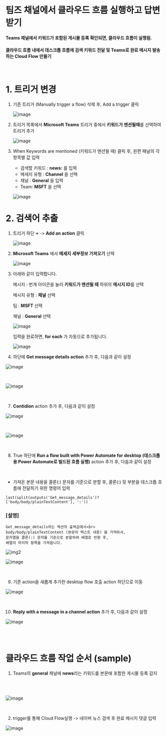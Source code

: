 # 팀즈 채널에서 클라우드 흐름 실행하고 답변 받기

#### Teams 채널에서 키워드가 포함된 게시물 등록 확인되면, 클라우드 흐름이 실행됨.
#### 클라우드 흐름 내에서 데스크톱 흐름에 검색 키워드 전달 및 Teams로 완료 메시지 발송하는 Cloud Flow 만들기

<br> 

# 1. 트리거 변경

1. 기존 트리거 (Manually trigger a flow) 삭제 후, Add a trigger 클릭

   ![image](https://github.com/user-attachments/assets/8f6c8864-ade7-440e-a48b-27ec7cdfb40f)


2. 트리거 목록에서 **Microsoft Teams** 트리거 중에서 **키워드가 멘션될때**를  선택하여 트리거 추가

   ![image](https://github.com/user-attachments/assets/5a7127f1-0f47-4ee7-ae17-d29ea225b62b)

3. When Keywords are mentioned (키워드가 멘션될 때) 클릭 후, 왼편 패널의 각 항목별 값 입력
 
   - 검색할 키워드 : **news:** 를 입력 
   - 메세지 유형 : **Channel** 을 선택
   - 채널 : **General** 을 입력
   - Team: **MSFT** 을 선택   

    ![image](https://github.com/user-attachments/assets/10bb2866-aff5-4ea6-9396-42f859d71079)

# 2. 검색어 추출 

1. 트리거 하단 **+** -> **Add an action** 클릭

   ![image](https://github.com/user-attachments/assets/65833e69-ce96-48d6-9424-ee48d957dbe7)

2. **Microsoft Teams** 에서 **메세지 세부정보 가져오기** 선택

   ![image](https://github.com/user-attachments/assets/07ebb8d4-f48f-42bc-8292-1b26da2d4631)


3. 아래와 같이 입력합니다.

   메시지 : 번개 아이콘을 눌러 **키워드가 멘션될 때** 하위의 **메시지 ID**를 선택
   
   메시지 유형 : **채널** 선택

   팀 : **MSFT** 선택

   채널 : **General** 선택

   ![image](https://github.com/user-attachments/assets/a3abf4ae-6a20-48e2-8a6a-af63d2071e4c)


   입력을 완료하면, **for each** 가 자동으로 추가됩니다.

   ![image](https://github.com/user-attachments/assets/d8cafb69-1a2a-4c4e-b49f-b086d20809ea)







   


6. 하단에 **Get message details action** 추가 후, 다음과 같이 설정

![image](https://github.com/user-attachments/assets/517b82fc-fbd2-48c8-a6af-6e7b68b16a73)

<br>

![image](https://github.com/user-attachments/assets/d3167b39-f7f5-4052-b104-ca45d529a1af)

<br>

7. **Contidion** action 추가 후, 다음과 같이 설정

![image](https://github.com/user-attachments/assets/cfca05f9-91fd-4cf9-8f69-447399642bba)

<br>

![image](https://github.com/user-attachments/assets/ca53bfbe-7259-40ac-a712-9b79dd7b8752)

<br>

8. True 하단에 **Run a flow built with Power Automate for desktop (데스크톱용 Power Automate로 빌드된 흐름 실행)** action 추가 후, 다음과 같이 설정

<br>

- 가져온 본문 내용을 콜론(:) 문자를 기준으로 분할 후, 콜론(:) 뒷 부분을 데스크톱 흐름에 전달하기 위한 명령어 입력
```
last(split(outputs('Get_message_details')?['body/body/plainTextContent'], ':'))
```
### [설명]
```
Get_message_details라는 액션의 출력값에서<br>
body/body/plainTextContent (본문의 텍스트 내용) 을 가져와서,
문자열을 콜론(:) 문자를 기준으로 분할하여 배열로 반환 후,
배열의 마지막 항목을 가져옵니다.
```

![img2](https://github.com/user-attachments/assets/50f411ad-21b6-45bf-9290-62ff0ff1fb08)

![image](https://github.com/user-attachments/assets/4eb8c4c2-fffc-4e95-997a-f6d0616ca366)

<br>

9. 기존 action을 새롭게 추가한 desktop flow 호출 action 하단으로 이동

![image](https://github.com/user-attachments/assets/b12b2549-7ff8-492f-95e5-9369967275fc)

<br>

10. **Reply with a message in a channel action** 추가 후, 다음과 같이 설정

![image](https://github.com/user-attachments/assets/82382f57-b0a8-4327-b8cd-2d7f78cb8717)

<br>
<br>

# 클라우드 흐름 작업 순서 (sample)

1. Teams의 **general** 채널에 **news**라는 키워드를 본문에 포함한 게시물 등록 감지 
<br>
<br>

![image](https://github.com/user-attachments/assets/f896feff-7775-4319-8f58-42123dfef24b)

<br>

2. trigger를 통해 Cloud Flow실행 -> 네이버 뉴스 검색 후 완료 메시지 댓글 입력

![image](https://github.com/user-attachments/assets/a9f4345b-782c-466f-b0d8-96d082d87d2c)
<br>
<br>
<br>
<br>
<br>

